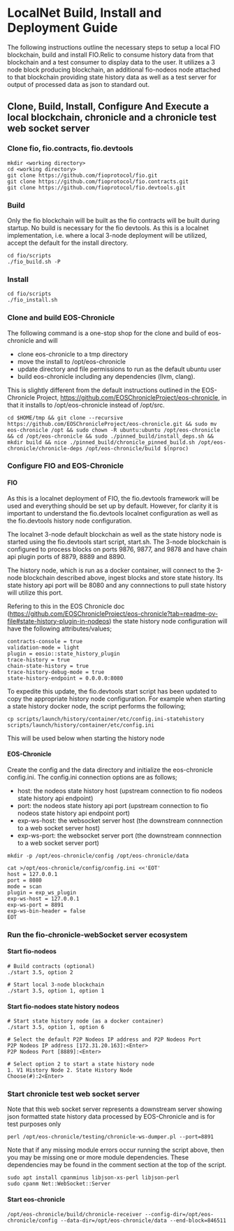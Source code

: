 # LocalNet Build, Install and Deployment Guide
The following instructions outline the necessary steps to setup a local FIO blockchain, build and install FIO.Relic to consume history data from that blockchain and a test consumer to display data to the user. It utilizes a 3 node block producing blockchain, an additional fio-nodeos node attached to that blockchain providing state history data as well as a test server for output of processed data as json to standard out.

## Clone, Build, Install, Configure And Execute a local blockchain, chronicle and a chronicle test web socket server

### Clone fio, fio.contracts, fio.devtools

```shell
mkdir <working directory>
cd <working directory>
git clone https://github.com/fioprotocol/fio.git
git clone https://github.com/fioprotocol/fio.contracts.git
git clone https://github.com/fioprotocol/fio.devtools.git
```

### Build
Only the fio blockchain will be built as the fio contracts will be built during startup. No build is necessary for the fio devtools. As this is a localnet implementation, i.e. where a local 3-node deployment will be utilized, accept the default for the install directory. 


```shell
cd fio/scripts
./fio_build.sh -P
```

### Install
```shell
cd fio/scripts
./fio_install.sh
```

### Clone and build EOS-Chronicle
The following command is a one-stop shop for the clone and build of eos-chronicle and will
* clone eos-chronicle to a tmp directory
* move the install to /opt/eos-chronicle
* update directory and file permissions to run as the default ubuntu user
* build eos-chronicle including any dependencies (llvm, clang).

This is slightly different from the default instructions outlined in the EOS-Chronicle Project, https://github.com/EOSChronicleProject/eos-chronicle, in that it installs to /opt/eos-chronicle instead of /opt/src.

```shell
cd $HOME/tmp && git clone --recursive https://github.com/EOSChronicleProject/eos-chronicle.git && sudo mv eos-chronicle /opt && sudo chown -R ubuntu:ubuntu /opt/eos-chronicle && cd /opt/eos-chronicle && sudo ./pinned_build/install_deps.sh && mkdir build && nice ./pinned_build/chronicle_pinned_build.sh /opt/eos-chronicle/chronicle-deps /opt/eos-chronicle/build $(nproc)
```

### Configure FIO and EOS-Chronicle

#### FIO
As this is a localnet deployment of FIO, the fio.devtools framework will be used and everything should be set up by default. However, for clarity it is important to understand the fio.devtools localnet configuration as well as the fio.devtools history node configuration.

The localnet 3-node default blockchain as well as the state history node is started using the fio.devtools start script, start.sh. The 3-node blockchain is configured to process blocks on ports 9876, 9877, and 9878 and have chain api plugin ports of 8879, 8889 and 8890.

The history node, which is run as a docker container, will connect to the 3-node blockchain described above, ingest blocks and store state history. Its state history api port will be 8080 and any connnections to pull state history will utilize this port.

Refering to this in the EOS Chronicle doc (https://github.com/EOSChronicleProject/eos-chronicle?tab=readme-ov-file#state-history-plugin-in-nodeos) the state history node configuration will have the following attributes/values;

```shell
contracts-console = true
validation-mode = light
plugin = eosio::state_history_plugin
trace-history = true
chain-state-history = true
trace-history-debug-mode = true
state-history-endpoint = 0.0.0.0:8080
```

To expedite this update, the fio.devtools start script has been updated to copy the appropriate history node configuration. For example when starting a state history docker node, the script performs the following;
```shell
cp scripts/launch/history/container/etc/config.ini-statehistory scripts/launch/history/container/etc/config.ini
```

This will be used below when starting the history node 
#### EOS-Chronicle
Create the config and the data directory and initialize the eos-chronicle config.ini. The config.ini connection options are as follows;
* host: the nodeos state history host (upstream connection to fio nodeos state history api endpoint)
* port: the nodeos state history api port (upstream connection to fio nodeos state history api endpoint port)
* exp-ws-host: the websocket server host (the downstream connnection to a web socket server host)
* exp-ws-port: the websocket server port (the downstream connnection to a web socket server port)

```shell
mkdir -p /opt/eos-chronicle/config /opt/eos-chronicle/data

cat >/opt/eos-chronicle/config/config.ini <<'EOT'
host = 127.0.0.1
port = 8080
mode = scan
plugin = exp_ws_plugin
exp-ws-host = 127.0.0.1
exp-ws-port = 8891
exp-ws-bin-header = false
EOT
```

### Run the fio-chronicle-webSocket server ecosystem
#### Start fio-nodeos
```shell
# Build contracts (optional)
./start 3.5, option 2

# Start local 3-node blockchain
./start 3.5, option 1, option 1
```

#### Start fio-nodoes state history nodeos
```shell
# Start state history node (as a docker container)
./start 3.5, option 1, option 6

# Select the default P2P Nodeos IP address and P2P Nodeos Port
P2P Nodeos IP address [172.31.20.163]:<Enter>
P2P Nodeos Port [8889]:<Enter>

# Select option 2 to start a state history node
1. V1 History Node 2. State History Node
Choose(#):2<Enter>
```

### Start chronicle test web socket server
Note that this web socket server represents a downstream server showing json formatted state history data processed by EOS-Chronicle and is for test purposes only

```shell
perl /opt/eos-chronicle/testing/chronicle-ws-dumper.pl --port=8891
```

Note that if any missing module errors occur running the script above, then you may be missing one or more module dependencies. These dependencies may be found in the comment section at the top of the script.

```shell
sudo apt install cpanminus libjson-xs-perl libjson-perl
sudo cpanm Net::WebSocket::Server
```

#### Start eos-chronicle
```shell
/opt/eos-chronicle/build/chronicle-receiver --config-dir=/opt/eos-chronicle/config --data-dir=/opt/eos-chronicle/data --end-block=846511
```
